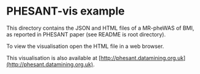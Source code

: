 
# PHESANT-vis example

This directory contains the JSON and HTML files of a MR-pheWAS of BMI, as reported in PHESANT paper (see README is root directory).

To view the visualisation open the HTML file in a web browser.

This visualisation is also available at [http://phesant.datamining.org.uk](http://phesant.datamining.org.uk).
